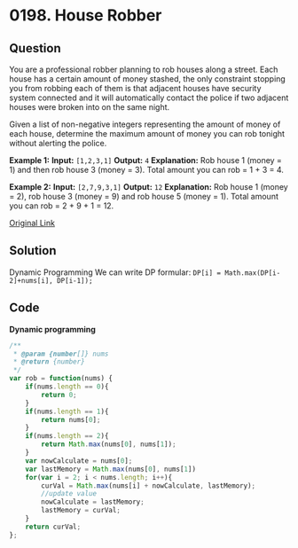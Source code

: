 
# 0198. House Robber

## Question
You are a professional robber planning to rob houses along a street. Each house has a certain amount of money stashed, the only constraint stopping you from robbing each of them is that adjacent houses have security system connected and it will automatically contact the police if two adjacent houses were broken into on the same night.

Given a list of non-negative integers representing the amount of money of each house, determine the maximum amount of money you can rob tonight without alerting the police.


**Example 1:**
**Input:** `[1,2,3,1]`
**Output:** `4`
**Explanation:** Rob house 1 (money = 1) and then rob house 3 (money = 3).
             Total amount you can rob = 1 + 3 = 4.

**Example 2:**
**Input:** `[2,7,9,3,1]`
**Output:** `12`
**Explanation:** Rob house 1 (money = 2), rob house 3 (money = 9) and rob house 5 (money = 1).
             Total amount you can rob = 2 + 9 + 1 = 12.


[Original Link](https://leetcode.com/problems/house-robber/)

## Solution
Dynamic Programming
We can write DP formular: `DP[i] = Math.max(DP[i-2]+nums[i], DP[i-1]);`



## Code
**Dynamic programming**
```javascript
/**
 * @param {number[]} nums
 * @return {number}
 */
var rob = function(nums) {
    if(nums.length == 0){
        return 0;
    }
    if(nums.length == 1){
        return nums[0];
    }
    if(nums.length == 2){
        return Math.max(nums[0], nums[1]);
    }
    var nowCalculate = nums[0];
    var lastMemory = Math.max(nums[0], nums[1])
    for(var i = 2; i < nums.length; i++){
        curVal = Math.max(nums[i] + nowCalculate, lastMemory);
        //update value
        nowCalculate = lastMemory;
        lastMemory = curVal;
    }
    return curVal;
};

```